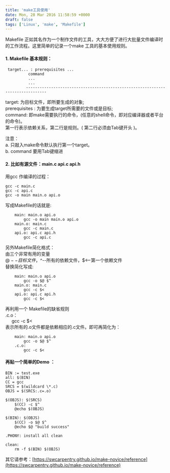 ```yaml
---
title: 'make工具使用'
date: Mon, 28 Mar 2016 11:58:59 +0000
draft: false
tags: ['Linux', 'make', 'Makefile']
---
```


Makefile 正如其名作为一个制作文件的工具，大大方便了进行大批量文件编译时的工作流程。这里简单的记录一个make 工具的基本使用规则。

#### 1\. Makefile 基本规则：

```
 target... : prerequisites ...
          command
          ...
          ...
         -------------------------------------------------------------------------------
```

target: 为目标文件，即所要生成的对象;  
prerequisites : 为要生成target所需要的文件或是目标;  
command: 即make需要执行的命令，(任意的shell命令，即对应编译器或者平台的命令)。  
第一行表示依赖关系，第二行是规则。( 第二行必须由Tab键开头 )。

注意：  
a. 只敲入make命令默认执行第一个target。  
b. command 要用Tab键缩进

#### 2\. 比如有源文件：main.c api.c api.h

用gcc 作编译的过程：

```
gcc -c main.c     
gcc -c api.c    
gcc -o main main.o api.o
```

写成Makefile的话就是:

```
    main: main.o api.o
        gcc -o main main.o api.o
    main.o: main.c
        gcc -c main.c
    api.o: api.c api.h
        gcc -c api.c    
```

另外Makefile简化格式：  
由三个非常有用的变量  
$@--目标文件，$^--所有的依赖文件，$<--第一个依赖文件  
替换简化写成:

```
    main: main.o api.o
        gcc -o $@ $^
    main.o: main.c
        gcc -c $<
    api.o: api.c api.h
        gcc -c $<    
```

再利用一个 Makefile的缺省规则  
.c.o：  
     gcc -c $<  
表示所有的.o文件都是依赖相应的.c文件。即可再简化为：

```
    main: main.o api.o
        gcc -o $@ $^
    .c.o:
        gcc -c $<   
```

#### 再贴一个简单的Demo ：

```
BIN := test.exe
all: $(BIN)
CC = gcc
SRCS = $(wildcard \*.c)
OBJS = $(SRCS:.c=.o)

$(OBJS): $(SRCS)
	$(CC) -c $^
	@echo $(OBJS)

$(BIN): $(OBJS)
	$(CC) -o $@ $^
	@echo $@ "build success"
	
.PHONY: install all clean
	
clean:
	rm -f $(BIN) $(OBJS)
```

其它请参考：[https://swcarpentry.github.io/make-novice/reference](https://swcarpentry.github.io/make-novice/reference)
